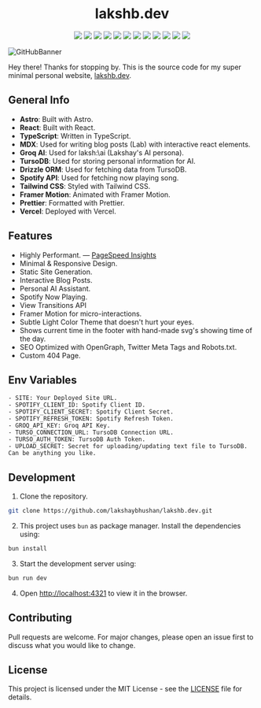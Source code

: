 <h1 align="center">lakshb.dev</h1>

<p align="center">

<img src ="https://img.shields.io/badge/Astro-BC52EE.svg?style=for-the-badge&logo=Astro&logoColor=white">
<img src ="https://img.shields.io/badge/React-61DAFB.svg?style=for-the-badge&logo=React&logoColor=black">
<img src ="https://img.shields.io/badge/TypeScript-3178C6.svg?style=for-the-badge&logo=TypeScript&logoColor=white">
<img src ="https://img.shields.io/badge/MDX-1B1F24.svg?style=for-the-badge&logo=MDX&logoColor=white">
<img src ="https://img.shields.io/badge/Drizzle%20ORM-C5F74F.svg?style=for-the-badge&logo=Drizzle&logoColor=black">
<img src ="https://img.shields.io/badge/Turso-4FF8D2.svg?style=for-the-badge&logo=Turso&logoColor=black">
<img src="https://img.shields.io/badge/Groq%20AI-FF6600.svg?style=for-the-badge&logo=Google&logoColor=white">
<img src ="https://img.shields.io/badge/Spotify%20API-1DB954.svg?style=for-the-badge&logo=Spotify&logoColor=white">
<img src ="https://img.shields.io/badge/Tailwind%20CSS-06B6D4.svg?style=for-the-badge&logo=Tailwind-CSS&logoColor=white">
<img src ="https://img.shields.io/badge/Framer%20Motion-0055FF.svg?style=for-the-badge&logo=Framer&logoColor=white">
<img src ="https://img.shields.io/badge/Prettier-F7B93E.svg?style=for-the-badge&logo=Prettier&logoColor=black">
<img src ="https://img.shields.io/badge/Vercel-000000.svg?style=for-the-badge&logo=Vercel&logoColor=white">

</p>

![GitHubBanner](https://lakshb.dev/og.png)

Hey there! Thanks for stopping by. This is the source code for my super minimal personal website, [lakshb.dev](https://lakshb.dev).

## General Info

- **Astro**: Built with Astro.
- **React**: Built with React.
- **TypeScript**: Written in TypeScript.
- **MDX**: Used for writing blog posts (Lab) with interactive react elements.
- **Groq AI**: Used for laksh:\\ai (Lakshay's AI persona).
- **TursoDB**: Used for storing personal information for AI.
- **Drizzle ORM**: Used for fetching data from TursoDB.
- **Spotify API**: Used for fetching now playing song.
- **Tailwind CSS**: Styled with Tailwind CSS.
- **Framer Motion**: Animated with Framer Motion.
- **Prettier**: Formatted with Prettier.
- **Vercel**: Deployed with Vercel.

## Features

- Highly Performant. — [PageSpeed Insights](https://pagespeed.web.dev/analysis/https-lakshb-dev/6g4k4nzoba?form_factor=mobile)
- Minimal & Responsive Design.
- Static Site Generation.
- Interactive Blog Posts.
- Personal AI Assistant.
- Spotify Now Playing.
- View Transitions API
- Framer Motion for micro-interactions.
- Subtle Light Color Theme that doesn't hurt your eyes.
- Shows current time in the footer with hand-made svg's showing time of the day.
- SEO Optimized with OpenGraph, Twitter Meta Tags and Robots.txt.
- Custom 404 Page.

## Env Variables

```
- SITE: Your Deployed Site URL.
- SPOTIFY_CLIENT_ID: Spotify Client ID.
- SPOTIFY_CLIENT_SECRET: Spotify Client Secret.
- SPOTIFY_REFRESH_TOKEN: Spotify Refresh Token.
- GROQ_API_KEY: Groq API Key.
- TURSO_CONNECTION_URL: TursoDB Connection URL.
- TURSO_AUTH_TOKEN: TursoDB Auth Token.
- UPLOAD_SECRET: Secret for uploading/updating text file to TursoDB. Can be anything you like.
```

## Development

1. Clone the repository.

```bash
git clone https://github.com/lakshaybhushan/lakshb.dev.git
```

2. This project uses `bun` as package manager. Install the dependencies using:

```bash
bun install
```

3. Start the development server using:

```bash
bun run dev
```

4. Open [http://localhost:4321](http://localhost:4321) to view it in the browser.

## Contributing

Pull requests are welcome. For major changes, please open an issue first to discuss what you would like to change.

## License

This project is licensed under the MIT License - see the [LICENSE](LICENSE) file for details.
